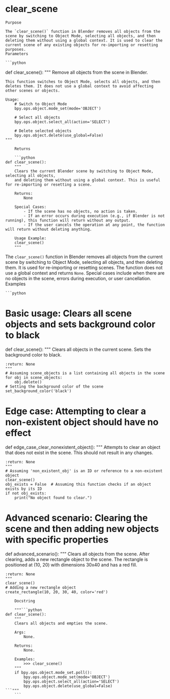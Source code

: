 # clear_scene

    Purpose

    The `clear_scene()` function in Blender removes all objects from the scene by switching to Object Mode, selecting all objects, and then deleting them without using a global context. It is used to clear the current scene of any existing objects for re-importing or resetting purposes.
    Parameters

    ```python
def clear_scene():
    """
    Remove all objects from the scene in Blender.

    This function switches to Object Mode, selects all objects, and then deletes them. It does not use a global context to avoid affecting other scenes or objects.
    
    Usage:
        # Switch to Object Mode
        bpy.ops.object.mode_set(mode='OBJECT')

        # Select all objects
        bpy.ops.object.select_all(action='SELECT')

        # Delete selected objects
        bpy.ops.object.delete(use_global=False)
    """
```
    Returns

    ```python
def clear_scene():
    """
    Clears the current Blender scene by switching to Object Mode, selecting all objects,
    and deleting them without using a global context. This is useful for re-importing or resetting a scene.

    Returns:
        None

    Special Cases:
        - If the scene has no objects, no action is taken.
        - If an error occurs during execution (e.g., if Blender is not running), this function will return without any output.
        - If the user cancels the operation at any point, the function will return without deleting anything.

    Usage Example:
    clear_scene()
    """
```

The `clear_scene()` function in Blender removes all objects from the current scene by switching to Object Mode, selecting all objects, and then deleting them. It is used for re-importing or resetting scenes. The function does not use a global context and returns `None`. Special cases include when there are no objects in the scene, errors during execution, or user cancellation.
    Examples

    ```python
# Basic usage: Clears all scene objects and sets background color to black
def clear_scene():
    """
    Clears all objects in the current scene. Sets the background color to black.
    
    :return: None
    """
    # Assuming scene_objects is a list containing all objects in the scene
    for obj in scene_objects:
        obj.delete()
    # Setting the background color of the scene
    set_background_color('black')

# Edge case: Attempting to clear a non-existent object should have no effect
def edge_case_clear_nonexistent_object():
    """
    Attempts to clear an object that does not exist in the scene. This should not
    result in any changes.

    :return: None
    """
    # Assuming 'non_existent_obj' is an ID or reference to a non-existent object
    clear_scene()
    obj_exists = False  # Assuming this function checks if an object exists by its ID
    if not obj_exists:
        print("No object found to clear.")

# Advanced scenario: Clearing the scene and then adding new objects with specific properties
def advanced_scenario():
    """
    Clears all objects from the scene. After clearing, adds a new rectangle object to the scene.
    The rectangle is positioned at (10, 20) with dimensions 30x40 and has a red fill.

    :return: None
    """
    clear_scene()
    # Adding a new rectangle object
    create_rectangle(10, 20, 30, 40, color='red')
```
    Docstring

    """```python
def clear_scene():
    """
    Clears all objects and empties the scene.

    Args:
        None.

    Returns:
        None.

    Examples:
        >>> clear_scene()
    """
    if bpy.ops.object.mode_set.poll():
        bpy.ops.object.mode_set(mode='OBJECT')
        bpy.ops.object.select_all(action='SELECT')
        bpy.ops.object.delete(use_global=False)
```"""
    ```